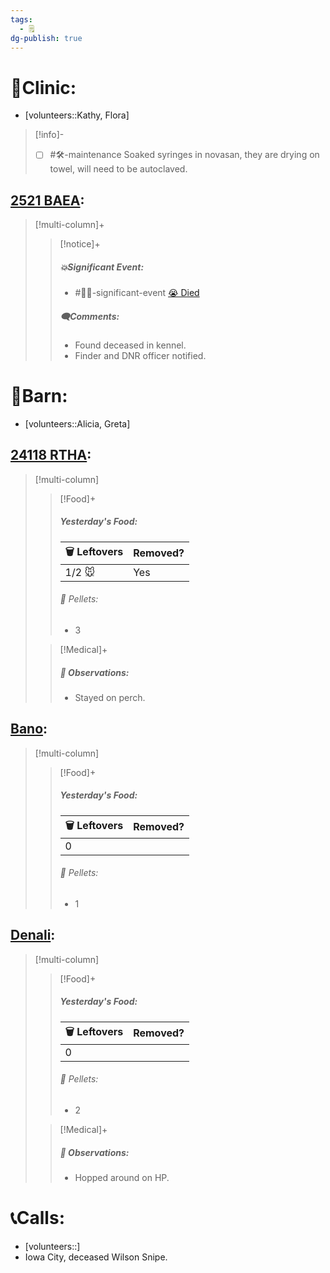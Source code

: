 ```yaml
---
tags:
  - 🗒️
dg-publish: true
---
```


# 🏥Clinic:
- [volunteers::Kathy, Flora]

> [!info]-
> - [ ] #🛠️-maintenance Soaked syringes in novasan, they are drying on towel, will need to be autoclaved.

## [2521 BAEA](../RARE%20Birds/2521%20BAEA.md):
> [!multi-column]+
>
>> [!notice]+
>>##### 💥Significant Event:
>> - #🦅💥-significant-event [😭 Died](../Admin/Codes/Died.md)
>>
>>##### 🗨️Comments:
>> - Found deceased in kennel.
>> - Finder and DNR officer notified.
>

# 🏡Barn:
- [volunteers::Alicia, Greta]

## [24118 RTHA](../RARE%20Birds/24118%20RTHA.md):
> [!multi-column]
>
>> [!Food]+
>> ##### Yesterday's Food:
>> |🗑️ Leftovers| Removed?
>> |---|---|
>>|1/2 🐭|Yes
>>
>>###### 💩 Pellets:
>>- 3
>
>> [!Medical]+
>> ##### 🔭 Observations:
>> - Stayed on perch.

## [Bano](../RARE%20Birds/Ed%20Birds/Bano.md):
> [!multi-column]
>
>> [!Food]+
>> ##### Yesterday's Food:
>> |🗑️ Leftovers| Removed?
>> |---|---|
>>|0|
>>
>>###### 💩 Pellets:
>>- 1
>>

## [Denali](../RARE%20Birds/Ed%20Birds/Denali.md):
> [!multi-column]
>
>> [!Food]+
>> ##### Yesterday's Food:
>> |🗑️ Leftovers| Removed?
>> |---|---|
>>|0|
>>
>>###### 💩 Pellets:
>>- 2
>
>> [!Medical]+
>> ##### 🔭 Observations:
>> - Hopped around on HP.

# 📞Calls:
- [volunteers::]
- Iowa City, deceased Wilson Snipe.